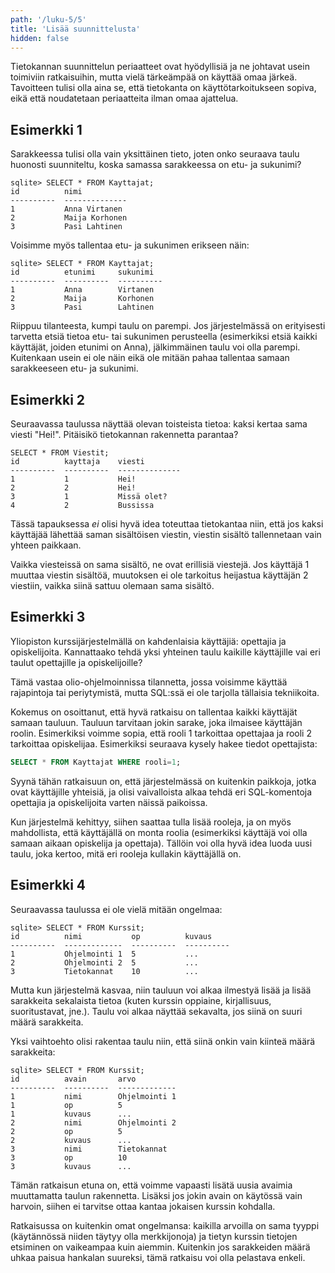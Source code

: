 ```yaml
---
path: '/luku-5/5'
title: 'Lisää suunnittelusta'
hidden: false
---
```


Tietokannan suunnittelun periaatteet ovat hyödyllisiä
ja ne johtavat usein toimiviin ratkaisuihin,
mutta vielä tärkeämpää on käyttää omaa järkeä.
Tavoitteen tulisi olla aina se, että tietokanta on
käyttötarkoitukseen sopiva, eikä että noudatetaan
periaatteita ilman omaa ajattelua.

## Esimerkki 1

Sarakkeessa tulisi olla vain yksittäinen tieto,
joten onko seuraava taulu huonosti suunniteltu,
koska samassa sarakkeessa on etu- ja sukunimi?

```x
sqlite> SELECT * FROM Kayttajat;
id          nimi         
----------  --------------
1           Anna Virtanen
2           Maija Korhonen
3           Pasi Lahtinen
```

Voisimme myös tallentaa etu- ja sukunimen erikseen näin:

```x
sqlite> SELECT * FROM Kayttajat;
id          etunimi     sukunimi  
----------  ----------  ----------
1           Anna        Virtanen
2           Maija       Korhonen
3           Pasi        Lahtinen
```

Riippuu tilanteesta, kumpi taulu on parempi.
Jos järjestelmässä on erityisesti tarvetta etsiä
tietoa etu- tai sukunimen perusteella
(esimerkiksi etsiä kaikki käyttäjät, joiden etunimi on Anna),
jälkimmäinen taulu voi olla parempi.
Kuitenkaan usein ei ole näin eikä ole mitään pahaa
tallentaa samaan sarakkeeseen etu- ja sukunimi.

## Esimerkki 2

Seuraavassa taulussa näyttää olevan toisteista tietoa:
kaksi kertaa sama viesti "Hei!". Pitäisikö
tietokannan rakennetta parantaa?

```x
SELECT * FROM Viestit;
id          kayttaja    viesti
----------  ----------  --------------
1           1           Hei!
2           2           Hei!
3           1           Missä olet?
4           2           Bussissa
```

Tässä tapauksessa _ei_ olisi hyvä idea toteuttaa
tietokantaa niin, että jos kaksi käyttäjää lähettää
saman sisältöisen viestin,
viestin sisältö tallennetaan vain yhteen paikkaan.

Vaikka viesteissä on sama sisältö, ne ovat erillisiä viestejä.
Jos käyttäjä 1 muuttaa viestin sisältöä,
muutoksen ei ole tarkoitus heijastua käyttäjän 2 viestiin,
vaikka siinä sattuu olemaan sama sisältö.

## Esimerkki 3

Yliopiston kurssijärjestelmällä on kahdenlaisia käyttäjiä:
opettajia ja opiskelijoita.
Kannattaako tehdä yksi yhteinen taulu kaikille käyttäjille
vai eri taulut opettajille ja opiskelijoille?

Tämä vastaa olio-ohjelmoinnissa tilannetta,
jossa voisimme käyttää rajapintoja tai periytymistä,
mutta SQL:ssä ei ole tarjolla tällaisia tekniikoita.

Kokemus on osoittanut, että hyvä ratkaisu on tallentaa
kaikki käyttäjät samaan tauluun.
Tauluun tarvitaan jokin sarake, joka ilmaisee käyttäjän roolin.
Esimerkiksi voimme sopia, että rooli 1 tarkoittaa opettajaa
ja rooli 2 tarkoittaa opiskelijaa.
Esimerkiksi seuraava kysely hakee tiedot opettajista:

```sql
SELECT * FROM Kayttajat WHERE rooli=1;
```

Syynä tähän ratkaisuun on, että järjestelmässä on kuitenkin
paikkoja, jotka ovat käyttäjille yhteisiä,
ja olisi vaivalloista alkaa tehdä eri SQL-komentoja opettajia
ja opiskelijoita varten näissä paikoissa.

Kun järjestelmä kehittyy, siihen saattaa tulla lisää rooleja,
ja on myös mahdollista, että käyttäjällä on monta roolia
(esimerkiksi käyttäjä voi olla samaan aikaan opiskelija ja opettaja).
Tällöin voi olla hyvä idea luoda uusi taulu,
joka kertoo, mitä eri rooleja kullakin käyttäjällä on.

## Esimerkki 4

Seuraavassa taulussa ei ole vielä mitään ongelmaa:

```x
sqlite> SELECT * FROM Kurssit;
id          nimi           op          kuvaus    
----------  -------------  ----------  ----------
1           Ohjelmointi 1  5           ...       
2           Ohjelmointi 2  5           ...       
3           Tietokannat    10          ...       
```

Mutta kun järjestelmä kasvaa, niin tauluun voi alkaa ilmestyä
lisää ja lisää sarakkeita sekalaista tietoa
(kuten kurssin oppiaine, kirjallisuus, suoritustavat, jne.).
Taulu voi alkaa näyttää sekavalta, jos siinä on suuri määrä sarakkeita.

Yksi vaihtoehto olisi rakentaa taulu niin,
että siinä onkin vain kiinteä määrä sarakkeita:

```x
sqlite> SELECT * FROM Kurssit;
id          avain       arvo
----------  ----------  -------------
1           nimi        Ohjelmointi 1
1           op          5
1           kuvaus      ...
2           nimi        Ohjelmointi 2
2           op          5
2           kuvaus      ...
3           nimi        Tietokannat
3           op          10
3           kuvaus      ...
```

Tämän ratkaisun etuna on, että voimme vapaasti lisätä uusia
avaimia muuttamatta taulun rakennetta.
Lisäksi jos jokin avain on käytössä vain harvoin,
siihen ei tarvitse ottaa kantaa jokaisen kurssin kohdalla.

Ratkaisussa on kuitenkin omat ongelmansa:
kaikilla arvoilla on sama tyyppi
(käytännössä niiden täytyy olla merkkijonoja)
ja tietyn kurssin tietojen etsiminen on vaikeampaa kuin aiemmin.
Kuitenkin jos sarakkeiden määrä uhkaa paisua hankalan suureksi,
tämä ratkaisu voi olla pelastava enkeli.
